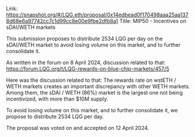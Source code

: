 Link: https://snapshot.org/#/LQG.eth/proposal/0x14edbead0f170498aaa25aa1378d68e6a97742cc7c1d99cc8e00e9fbe2dfb8a1
Title: MIP50 - Incentives on sDAI/WETH markets

This submission proposes to distribute 2534 LQG per day on the sDAI/WETH market to avoid losing volume on this market, and to further consolidate it.

As written in the forum on 8 April 2024, discussion related to that: https://forum.LQG.org/t/LQG-rewards-on-blue-chip-markets/457/5

Here was the discussion related to that:
The rewards rate on wstETH / WETH markets creates an important discrepancy with other WETH markets. Among them, the sDAI / WETH (86%) market is the largest one not being incentivized, with more than $10M supply.

To avoid losing volume on this market, and to further consolidate it, we propose to distribute 2534 LQG per day.

The proposal was voted on and accepted on 12 April 2024.